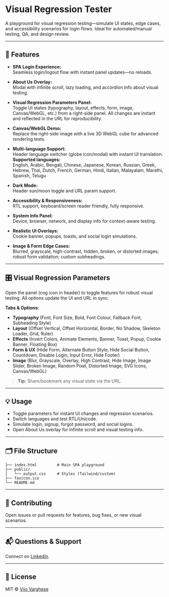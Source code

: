 # Visual Regression Tester

A playground for visual regression testing—simulate UI states, edge cases, and accessibility scenarios for login flows. Ideal for automated/manual testing, QA, and design review.

---

## 🚀 Features

- **SPA Login Experience:**  
  Seamless login/logout flow with instant panel updates—no reloads.

- **About Us Overlay:**  
  Modal with infinite scroll, lazy loading, and accordion info about visual testing.

- **Visual Regression Parameters Panel:**  
  Toggle UI states (typography, layout, effects, form, image, Canvas/WebGL, etc.) from a right-side panel. All changes are instant and reflected in the URL for reproducibility.

- **Canvas/WebGL Demo:**  
  Replace the right-side image with a live 3D WebGL cube for advanced rendering tests.

- **Multi-language Support:**  
  Header language switcher (globe icon/modal) with instant UI translation.  
  **Supported languages:**  
  English, Arabic, Bengali, Chinese, Japanese, Korean, Russian, Greek, Hebrew, Thai, Dutch, French, German, Hindi, Italian, Malayalam, Marathi, Spanish, Telugu

- **Dark Mode:**  
  Header sun/moon toggle and URL param support.

- **Accessibility & Responsiveness:**  
  RTL support, keyboard/screen reader friendly, fully responsive.

- **System Info Panel:**  
  Device, browser, network, and display info for context-aware testing.

- **Realistic UI Overlays:**  
  Cookie banner, popups, toasts, and social login simulations.

- **Image & Form Edge Cases:**  
  Blurred, grayscale, high-contrast, hidden, broken, or distorted images; robust form validation; custom subheadings.

---

## 🎛️ Visual Regression Parameters

Open the panel (cog icon in header) to toggle features for robust visual testing. All options update the UI and URL in sync.

**Tabs & Options:**

- **Typography** (Font, Font Size, Bold, Font Colour, Fallback Font, Subheading Style)
- **Layout** (Offset Vertical, Offset Horizontal, Border, No Shadow, Skeleton Loader, Grid, Ruler)
- **Effects** (Invert Colors, Animate Elements, Banner, Toast, Popup, Cookie Banner, Floating Box)
- **Form & UX** (Hide Form, Alternate Button Style, Hide Social Button, Countdown, Disable Login, Input Error, Hide Footer)
- **Image** (Blur, Grayscale, Overlay, High Contrast, Hide Image, Image Slider, Broken Image, Random Pixel, Distorted Image, SVG Icons, Canvas/WebGL)

> **Tip:** Share/bookmark any visual state via the URL.

---

## 💡 Usage

- Toggle parameters for instant UI changes and regression scenarios.
- Switch languages and test RTL/Unicode.
- Simulate login, signup, forgot password, and social logins.
- Open About Us overlay for infinite scroll and visual testing info.

---

## 🗂️ File Structure

```
├── index.html         # Main SPA playground
├── public/
│   └── output.css     # Styles (Tailwind/custom)
├── favicon.ico
└── README.md
```

---

## 🤝 Contributing

Open issues or pull requests for features, bug fixes, or new visual scenarios.

---

## 📬 Questions & Support

Connect on [LinkedIn](https://www.linkedin.com/in/vijopv83/).

---

## 🔑 License

MIT © [Vijo Varghese](https://github.com/vijopv83)
